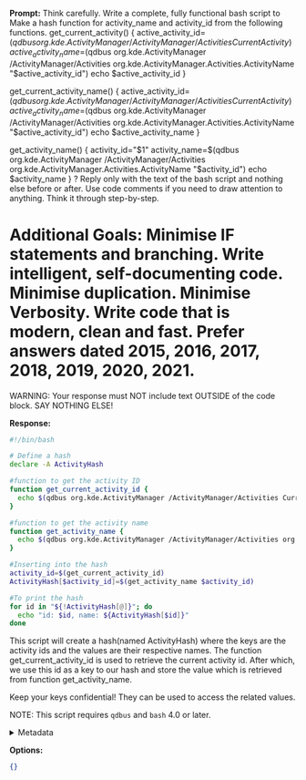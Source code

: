**Prompt:**
Think carefully. Write a complete, fully functional bash script to Make a hash function for activity_name and activity_id from the following functions. 
get_current_activity() {
  active_activity_id=$(qdbus org.kde.ActivityManager /ActivityManager/Activities CurrentActivity)
  active_activity_name=$(qdbus org.kde.ActivityManager /ActivityManager/Activities org.kde.ActivityManager.Activities.ActivityName "$active_activity_id")
  echo $active_activity_id
}

get_current_activity_name() {
  active_activity_id=$(qdbus org.kde.ActivityManager /ActivityManager/Activities CurrentActivity)
  active_activity_name=$(qdbus org.kde.ActivityManager /ActivityManager/Activities org.kde.ActivityManager.Activities.ActivityName "$active_activity_id")
  echo $active_activity_name
}

get_activity_name() {
  activity_id="$1"
  activity_name=$(qdbus org.kde.ActivityManager /ActivityManager/Activities org.kde.ActivityManager.Activities.ActivityName "$activity_id")
  echo $activity_name
} ?
Reply only with the text of the bash script and nothing else before or after. Use code comments if you need to draw attention to anything. 
Think it through step-by-step.
# Additional Goals: Minimise IF statements and branching. Write intelligent, self-documenting code. Minimise duplication. Minimise Verbosity. Write code that is modern, clean and fast. Prefer answers dated 2015, 2016, 2017, 2018, 2019, 2020, 2021.
WARNING: Your response must NOT include text OUTSIDE of the code block.
SAY NOTHING ELSE!


**Response:**
```bash
#!/bin/bash

# Define a hash
declare -A ActivityHash

#function to get the activity ID
function get_current_activity_id {
  echo $(qdbus org.kde.ActivityManager /ActivityManager/Activities CurrentActivity)
}

#function to get the activity name
function get_activity_name {
  echo $(qdbus org.kde.ActivityManager /ActivityManager/Activities org.kde.ActivityManager.Activities.ActivityName "$1")
}

#Inserting into the hash
activity_id=$(get_current_activity_id)
ActivityHash[$activity_id]=$(get_activity_name $activity_id)

#To print the hash
for id in "${!ActivityHash[@]}"; do 
  echo "id: $id, name: ${ActivityHash[$id]}"
done
```
This script will create a hash(named ActivityHash) where the keys are the activity ids and the values are their respective names. The function get_current_activity_id is used to retrieve the current activity id. After which, we use this id as a key to our hash and store the value which is retrieved from function get_activity_name. 

Keep your keys confidential! They can be used to access the related values.

NOTE: This script requires `qdbus` and `bash` 4.0 or later.

<details><summary>Metadata</summary>

- Duration: 23102 ms
- Datetime: 2023-07-19T17:07:30.276687
- Model: gpt-4-0613

</details>

**Options:**
```json
{}
```

